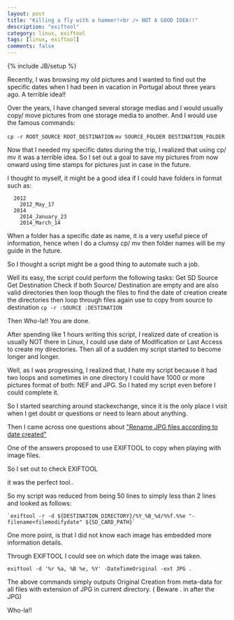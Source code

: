 ```yaml
---
layout: post
title: "Killing a fly with a hammer!<br /> NOT A GOOD IDEA!!"
description: "exiftool"
category: linux, exiftool
tags: [linux, exiftool]
comments: false
---
```

{% include JB/setup %}

Recently, I was browsing my old pictures and I wanted to find out the specific dates when I had been in vacation in Portugal about three years ago. A terrible idea!!

Over the years, I have changed several storage medias and I would usually copy/ move pictures from one storage media to another. And I would use the famous commands: 

   `cp -r ROOT_SOURCE ROOT_DESTINATION`
   `mv SOURCE_FOLDER DESTINATION_FOLDER`

Now that I needed my specific dates during the trip, I realized that using cp/ mv it was a terrible idea. So I set out a goal to save my pictures from now onward using time stamps for pictures just in case in the future.

I thought to myself, it might be a good idea if I could have folders in format such as:

      2012
	    2012_May_17
      2014
	    2014_January_23
	    2014_March_14


  When a folder has a specific date as name, it is a very useful piece of information, hence when I do a clumsy cp/ mv then folder names will be my guide in the future.


So I thought a script might be a good thing to automate such a job.

Well its easy, the script could perform the following tasks:
    Get SD Source
    Get Destination
    Check if both Source/ Destination are empty and are also valid directories
    then loop though the files to find the date of creation create the directories
    then loop through files again use to copy from source to destination
	`cp -r :SOURCE :DESTINATION`

  Then Who-la!! You are done.

  After spending like 1 hours writing this script, I realized date of creation is usually NOT there in Linux, I could use date of Modification or Last Access to create my directories. Then all of a sudden my script started to become longer and longer.

  Well, as I was progressing, I realized that, I hate my script because it had two loops and sometimes in one directory I could have 1000 or more pictures format of both: NEF and JPG.
  So I hated my script even before I could complete it.

  So I started searching around stackexchange, since it is the only place I visit when I get doubt or questions or need to learn about anything.

  Then I came across one questions about ["Rename JPG files according to date created"](http://stackoverflow.com/questions/4710753/rename-jpg-files-according-to-date-created)

One of the answers proposed to use EXIFTOOL to copy when playing with image files.

So I set out to check EXIFTOOL

it was the perfect tool..

So my script was reduced from being 50 lines to simply less than 2 lines and looked as follows:

    `exiftool -r -d ${DESTINATION_DIRECTORY}/%Y_%B_%d/%%f.%%e "-filename<filemodifydate" ${SD_CARD_PATH}`

One more point, is that I did not know each image has embedded more information details.

Through EXIFTOOL I could see on which date the image was taken.

`exiftool -d '%r %a, %B %e, %Y' -DateTimeOriginal -ext JPG . `

The above commands simply outputs Original Creation from meta-data for all files with extension of JPG in current directory. ( Beware . in after the JPG) 

Who-la!!
